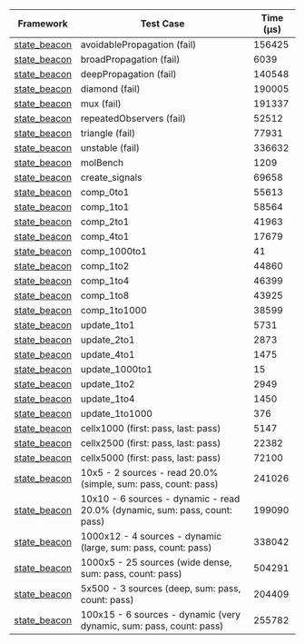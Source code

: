 | Framework | Test Case | Time (μs) |
| --- | --- | --- |
| [state_beacon](https://github.com/jinyus/dart_beacon) | avoidablePropagation (fail) | 156425 |
| [state_beacon](https://github.com/jinyus/dart_beacon) | broadPropagation (fail) | 6039 |
| [state_beacon](https://github.com/jinyus/dart_beacon) | deepPropagation (fail) | 140548 |
| [state_beacon](https://github.com/jinyus/dart_beacon) | diamond (fail) | 190005 |
| [state_beacon](https://github.com/jinyus/dart_beacon) | mux (fail) | 191337 |
| [state_beacon](https://github.com/jinyus/dart_beacon) | repeatedObservers (fail) | 52512 |
| [state_beacon](https://github.com/jinyus/dart_beacon) | triangle (fail) | 77931 |
| [state_beacon](https://github.com/jinyus/dart_beacon) | unstable (fail) | 336632 |
| [state_beacon](https://github.com/jinyus/dart_beacon) | molBench | 1209 |
| [state_beacon](https://github.com/jinyus/dart_beacon) | create_signals | 69658 |
| [state_beacon](https://github.com/jinyus/dart_beacon) | comp_0to1 | 55613 |
| [state_beacon](https://github.com/jinyus/dart_beacon) | comp_1to1 | 58564 |
| [state_beacon](https://github.com/jinyus/dart_beacon) | comp_2to1 | 41963 |
| [state_beacon](https://github.com/jinyus/dart_beacon) | comp_4to1 | 17679 |
| [state_beacon](https://github.com/jinyus/dart_beacon) | comp_1000to1 | 41 |
| [state_beacon](https://github.com/jinyus/dart_beacon) | comp_1to2 | 44860 |
| [state_beacon](https://github.com/jinyus/dart_beacon) | comp_1to4 | 46399 |
| [state_beacon](https://github.com/jinyus/dart_beacon) | comp_1to8 | 43925 |
| [state_beacon](https://github.com/jinyus/dart_beacon) | comp_1to1000 | 38599 |
| [state_beacon](https://github.com/jinyus/dart_beacon) | update_1to1 | 5731 |
| [state_beacon](https://github.com/jinyus/dart_beacon) | update_2to1 | 2873 |
| [state_beacon](https://github.com/jinyus/dart_beacon) | update_4to1 | 1475 |
| [state_beacon](https://github.com/jinyus/dart_beacon) | update_1000to1 | 15 |
| [state_beacon](https://github.com/jinyus/dart_beacon) | update_1to2 | 2949 |
| [state_beacon](https://github.com/jinyus/dart_beacon) | update_1to4 | 1450 |
| [state_beacon](https://github.com/jinyus/dart_beacon) | update_1to1000 | 376 |
| [state_beacon](https://github.com/jinyus/dart_beacon) | cellx1000 (first: pass, last: pass) | 5147 |
| [state_beacon](https://github.com/jinyus/dart_beacon) | cellx2500 (first: pass, last: pass) | 22382 |
| [state_beacon](https://github.com/jinyus/dart_beacon) | cellx5000 (first: pass, last: pass) | 72100 |
| [state_beacon](https://github.com/jinyus/dart_beacon) | 10x5 - 2 sources - read 20.0% (simple, sum: pass, count: pass) | 241026 |
| [state_beacon](https://github.com/jinyus/dart_beacon) | 10x10 - 6 sources - dynamic - read 20.0% (dynamic, sum: pass, count: pass) | 199090 |
| [state_beacon](https://github.com/jinyus/dart_beacon) | 1000x12 - 4 sources - dynamic (large, sum: pass, count: pass) | 338042 |
| [state_beacon](https://github.com/jinyus/dart_beacon) | 1000x5 - 25 sources (wide dense, sum: pass, count: pass) | 504291 |
| [state_beacon](https://github.com/jinyus/dart_beacon) | 5x500 - 3 sources (deep, sum: pass, count: pass) | 204409 |
| [state_beacon](https://github.com/jinyus/dart_beacon) | 100x15 - 6 sources - dynamic (very dynamic, sum: pass, count: pass) | 255782 |
